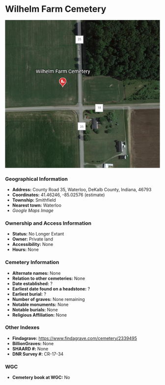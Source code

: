 # Wilhelm Farm Cemetery

![Wilhelm Farm Cemetery on Google Earth](https://github.com/FyoAtEPL/DeKalbCemeteries/blob/main/images/mapImages/WilhelmEarth.png "Wilhelm Farm Cemetery on Google Earth")

### Geographical Information
- **Address:** County Road 35, Waterloo, DeKalb County, Indiana, 46793
- **Coordinates:** 41.46246, -85.02576 (estimate)
- **Township:** Smithfield
- **Nearest town:** Waterloo
- *Google Maps Image*

### Ownership and Access Information
- **Status:** No Longer Extant
- **Owner:** Private land
- **Accessibility:** None
- **Hours:** None

### Cemetery Information
- **Alternate names:** None
- **Relation to other cemeteries:** None
- **Date established:** ?
- **Earliest date found on a headstone:** ?
- **Earliest burial:** ?
- **Number of graves:** None remaining
- **Notable monuments:** None
- **Notable burials:** None
- **Religious Affiliation:** None

### Other Indexes
- **Findagrave:** https://www.findagrave.com/cemetery/2339495
- **BillionGraves:** None
- **SHAARD #:** None
- **DNR Survey #:** CR-17-34

### WGC
- **Cemetery book at WGC:** No
